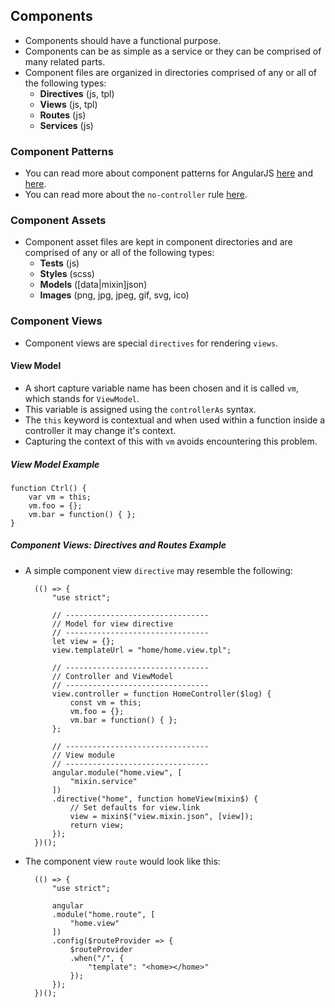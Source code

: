 ## Components
- Components should have a functional purpose.
- Components can be as simple as a service or they can be comprised of many related parts.
- Component files are organized in directories comprised of any or all of the following types:
	- **Directives** (js, tpl)
	- **Views** (js, tpl)
	- **Routes** (js)
	- **Services** (js)

### Component Patterns
- You can read more about component patterns for AngularJS [here](https://www.airpair.com/angularjs/posts/component-based-angularjs-directives) and [here](http://busypeoples.github.io/post/thinking-in-components-angular-js/).
- You can read more about the `no-controller` rule [here](https://github.com/Gillespie59/eslint-plugin-angular/blob/master/docs/no-controller.md).

### Component Assets
- Component asset files are kept in component directories and are comprised of any or all of the following types:
	- **Tests** (js)
	- **Styles** (scss)
	- **Models** ([data|mixin]json)
	- **Images** (png, jpg, jpeg, gif, svg, ico)

### Component Views
- Component views are special `directives` for rendering `views`.

#### View Model
- A short capture variable name has been chosen and it is called `vm`, which stands for `ViewModel`.
- This variable is assigned using the `controllerAs` syntax.
- The `this` keyword is contextual and when used within a function inside a controller it may change it's context.
- Capturing the context of this with `vm` avoids encountering this problem.

##### View Model Example

	function Ctrl() {
		var vm = this;
		vm.foo = {};
		vm.bar = function() { };
	}

##### Component Views: Directives and Routes Example
- A simple component view `directive` may resemble the following:

		(() => {
			"use strict";
			
			// --------------------------------
			// Model for view directive
			// --------------------------------
			let view = {};
			view.templateUrl = "home/home.view.tpl";
			
			// --------------------------------
			// Controller and ViewModel
			// --------------------------------
			view.controller = function HomeController($log) {
				const vm = this;
				vm.foo = {};
				vm.bar = function() { };
			};
			
			// --------------------------------
			// View module
			// --------------------------------
			angular.module("home.view", [
				"mixin.service"
			])
			.directive("home", function homeView(mixin$) {
				// Set defaults for view.link
				view = mixin$("view.mixin.json", [view]);
				return view;
			});
		})();

- The component view `route` would look like this:

		(() => {
			"use strict";
			
			angular
			.module("home.route", [
				"home.view"
			])
			.config($routeProvider => {
				$routeProvider
				.when("/", {
					"template": "<home></home>"
				});
			});
		})();
